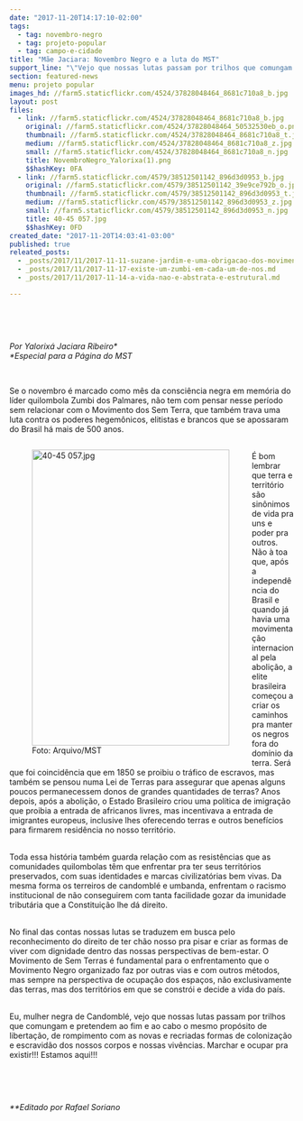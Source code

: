 ```yaml
---
date: "2017-11-20T14:17:10-02:00"
tags:
  - tag: novembro-negro
  - tag: projeto-popular
  - tag: campo-e-cidade
title: "Mãe Jaciara: Novembro Negro e a luta do MST"
support_line: "\"Vejo que nossas lutas passam por trilhos que comungam e pretendem ao fim e ao cabo o mesmo propósito de libertação\", afirma a Yalorixá em artigo para a Página do MST."
section: featured-news
menu: projeto popular
images_hd: //farm5.staticflickr.com/4524/37828048464_8681c710a8_b.jpg
layout: post
files:
  - link: //farm5.staticflickr.com/4524/37828048464_8681c710a8_b.jpg
    original: //farm5.staticflickr.com/4524/37828048464_50532530eb_o.png
    thumbnail: //farm5.staticflickr.com/4524/37828048464_8681c710a8_t.jpg
    medium: //farm5.staticflickr.com/4524/37828048464_8681c710a8_z.jpg
    small: //farm5.staticflickr.com/4524/37828048464_8681c710a8_n.jpg
    title: NovembroNegro_Yalorixa(1).png
    $$hashKey: 0FA
  - link: //farm5.staticflickr.com/4579/38512501142_896d3d0953_b.jpg
    original: //farm5.staticflickr.com/4579/38512501142_39e9ce792b_o.jpg
    thumbnail: //farm5.staticflickr.com/4579/38512501142_896d3d0953_t.jpg
    medium: //farm5.staticflickr.com/4579/38512501142_896d3d0953_z.jpg
    small: //farm5.staticflickr.com/4579/38512501142_896d3d0953_n.jpg
    title: 40-45 057.jpg
    $$hashKey: 0FD
created_date: "2017-11-20T14:03:41-03:00"
published: true
releated_posts:
  - _posts/2017/11/2017-11-11-suzane-jardim-e-uma-obrigacao-dos-movimentos-sociais-pensarem-a-questao-racial-para-alem-dos-meses-tematicos-e-datas-simbolicas.md
  - _posts/2017/11/2017-11-17-existe-um-zumbi-em-cada-um-de-nos.md
  - _posts/2017/11/2017-11-14-a-vida-nao-e-abstrata-e-estrutural.md

---
```

<p>&nbsp;</p>

<p>&nbsp;</p>

<p><em>Por Yalorix&aacute; Jaciara Ribeiro*<br />
*Especial para a P&aacute;gina do MST</em></p>

<p>&nbsp;</p>

<p>Se o novembro &eacute; marcado como m&ecirc;s da consci&ecirc;ncia negra em mem&oacute;ria do l&iacute;der quilombola Zumbi dos Palmares, n&atilde;o tem com pensar nesse per&iacute;odo sem relacionar com o Movimento dos Sem Terra, que tamb&eacute;m trava uma luta contra os poderes hegem&ocirc;nicos, elitistas e brancos que se apossaram do Brasil h&aacute; mais de 500 anos.&nbsp;</p>

<figure class="image" style="float:left"><img alt="40-45 057.jpg" height="525" src="//farm5.staticflickr.com/4579/38512501142_896d3d0953_b.jpg" width="350" />
<figcaption>Foto: Arquivo/MST</figcaption>
</figure>

<p><br />
&Eacute; bom lembrar que terra e territ&oacute;rio s&atilde;o sin&ocirc;nimos de vida pra uns e poder pra outros. N&atilde;o &agrave; toa que, ap&oacute;s a independ&ecirc;ncia do Brasil e quando j&aacute; havia uma movimenta&ccedil;&atilde;o internacional pela aboli&ccedil;&atilde;o, a elite brasileira come&ccedil;ou a criar os caminhos pra manter os negros fora do dom&iacute;nio da terra. Ser&aacute; que foi coincid&ecirc;ncia que em 1850 se proibiu o tr&aacute;fico de escravos, mas tamb&eacute;m se pensou numa Lei de Terras para assegurar que apenas alguns poucos permanecessem donos de grandes quantidades de terras? Anos depois, ap&oacute;s a aboli&ccedil;&atilde;o, o Estado Brasileiro criou uma pol&iacute;tica de imigra&ccedil;&atilde;o que proibia a entrada de africanos livres, mas incentivava a entrada de imigrantes europeus, inclusive lhes oferecendo terras e outros benef&iacute;cios para firmarem resid&ecirc;ncia no nosso territ&oacute;rio.&nbsp;</p>

<p><br />
Toda essa hist&oacute;ria tamb&eacute;m guarda rela&ccedil;&atilde;o com as resist&ecirc;ncias que as comunidades quilombolas t&ecirc;m que enfrentar pra ter seus territ&oacute;rios preservados, com suas identidades e marcas civilizat&oacute;rias bem vivas. Da mesma forma os terreiros de candombl&eacute; e umbanda, enfrentam o racismo institucional de n&atilde;o conseguirem com tanta facilidade gozar da imunidade tribut&aacute;ria que a Constitui&ccedil;&atilde;o lhe d&aacute; direito.&nbsp;</p>

<p><br />
No final das contas nossas lutas se traduzem em busca pelo reconhecimento do direito de ter ch&atilde;o nosso pra pisar e criar as formas de viver com dignidade dentro das nossas perspectivas de bem-estar. O Movimento de Sem Terras &eacute; fundamental para o enfrentamento que o Movimento Negro organizado faz por outras vias e com outros m&eacute;todos, mas sempre na perspectiva de ocupa&ccedil;&atilde;o dos espa&ccedil;os, n&atilde;o exclusivamente das terras, mas dos territ&oacute;rios em que se constr&oacute;i e decide a vida do pa&iacute;s.</p>

<p><br />
Eu, mulher negra de Candombl&eacute;, vejo que nossas lutas passam por trilhos que comungam e pretendem ao fim e ao cabo o mesmo prop&oacute;sito de liberta&ccedil;&atilde;o, de rompimento com as novas e recriadas formas de coloniza&ccedil;&atilde;o e escravid&atilde;o dos nossos corpos e nossas viv&ecirc;ncias. Marchar e ocupar pra existir!!! Estamos aqui!!!</p>

<p>&nbsp;</p>

<p>&nbsp;</p>

<p><em>**Editado por Rafael Soriano</em></p>
